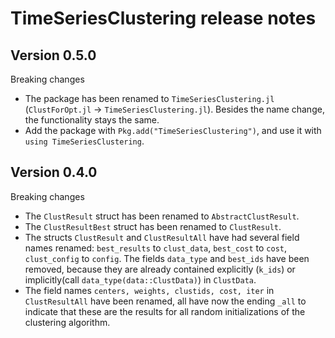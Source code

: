 TimeSeriesClustering release notes
=========================

Version 0.5.0
-------------

Breaking changes

- The package has been renamed to `TimeSeriesClustering.jl` (`ClustForOpt.jl` -> `TimeSeriesClustering.jl`). Besides the name change, the functionality stays the same.
- Add the package with `Pkg.add("TimeSeriesClustering")`, and use it with `using TimeSeriesClustering`.

Version 0.4.0
-------------

Breaking changes

- The `ClustResult` struct has been renamed to `AbstractClustResult`.
- The `ClustResultBest` struct has been renamed to `ClustResult`.
- The structs `ClustResult` and `ClustResultAll` have had several field names renamed: `best_results` to `clust_data`, `best_cost` to `cost`, `clust_config` to `config`. The fields `data_type` and `best_ids` have been removed, because they are already contained explicitly (`k_ids`) or implicitly(call `data_type(data::ClustData)`) in `ClustData`.
- The field names `centers, weights, clustids, cost, iter` in `ClustResultAll` have been renamed, all have now the ending `_all` to indicate that these are the results for all random initializations of the clustering algorithm.
